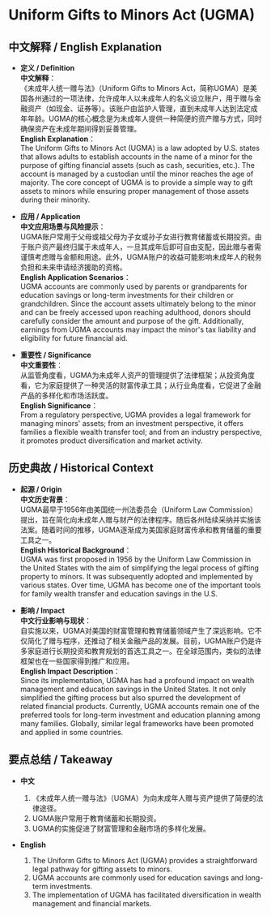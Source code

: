 # Uniform Gifts to Minors Act (UGMA)

## 中文解释 / English Explanation

* **定义 / Definition**  
  **中文解释**：  
  《未成年人统一赠与法》（Uniform Gifts to Minors Act，简称UGMA）是美国各州通过的一项法律，允许成年人以未成年人的名义设立账户，用于赠与金融资产（如现金、证券等）。该账户由监护人管理，直到未成年人达到法定成年年龄。UGMA的核心概念是为未成年人提供一种简便的资产赠与方式，同时确保资产在未成年期间得到妥善管理。  
  **English Explanation**：  
  The Uniform Gifts to Minors Act (UGMA) is a law adopted by U.S. states that allows adults to establish accounts in the name of a minor for the purpose of gifting financial assets (such as cash, securities, etc.). The account is managed by a custodian until the minor reaches the age of majority. The core concept of UGMA is to provide a simple way to gift assets to minors while ensuring proper management of those assets during their minority.

* **应用 / Application**  
  **中文应用场景与风险提示**：  
  UGMA账户常用于父母或祖父母为子女或孙子女进行教育储蓄或长期投资。由于账户资产最终归属于未成年人，一旦其成年后即可自由支配，因此赠与者需谨慎考虑赠与金额和用途。此外，UGMA账户的收益可能影响未成年人的税务负担和未来申请经济援助的资格。  
  **English Application Scenarios**：  
  UGMA accounts are commonly used by parents or grandparents for education savings or long-term investments for their children or grandchildren. Since the account assets ultimately belong to the minor and can be freely accessed upon reaching adulthood, donors should carefully consider the amount and purpose of the gift. Additionally, earnings from UGMA accounts may impact the minor's tax liability and eligibility for future financial aid.

* **重要性 / Significance**  
  **中文重要性**：  
  从监管角度看，UGMA为未成年人资产的管理提供了法律框架；从投资角度看，它为家庭提供了一种灵活的财富传承工具；从行业角度看，它促进了金融产品的多样化和市场活跃度。  
  **English Significance**：  
  From a regulatory perspective, UGMA provides a legal framework for managing minors' assets; from an investment perspective, it offers families a flexible wealth transfer tool; and from an industry perspective, it promotes product diversification and market activity.

## 历史典故 / Historical Context

* **起源 / Origin**  
  **中文历史背景**：  
  UGMA最早于1956年由美国统一州法委员会（Uniform Law Commission）提出，旨在简化向未成年人赠与财产的法律程序。随后各州陆续采纳并实施该法案。随着时间的推移，UGMA逐渐成为美国家庭财富传承和教育储蓄的重要工具之一。  
  **English Historical Background**：  
  UGMA was first proposed in 1956 by the Uniform Law Commission in the United States with the aim of simplifying the legal process of gifting property to minors. It was subsequently adopted and implemented by various states. Over time, UGMA has become one of the important tools for family wealth transfer and education savings in the U.S.

* **影响 / Impact**  
  **中文行业影响与现状**：  
  自实施以来，UGMA对美国的财富管理和教育储蓄领域产生了深远影响。它不仅简化了赠与程序，还推动了相关金融产品的发展。目前，UGMA账户仍是许多家庭进行长期投资和教育规划的首选工具之一。在全球范围内，类似的法律框架也在一些国家得到推广和应用。  
  **English Impact Description**：  
 Since its implementation, UGMA has had a profound impact on wealth management and education savings in the United States. It not only simplified the gifting process but also spurred the development of related financial products. Currently, UGMA accounts remain one of the preferred tools for long-term investment and education planning among many families. Globally, similar legal frameworks have been promoted and applied in some countries.

## 要点总结 / Takeaway

* **中文**  
  1. 《未成年人统一赠与法》（UGMA）为向未成年人赠与资产提供了简便的法律途径。
  2. UGMA账户常用于教育储蓄和长期投资。
  3. UGMA的实施促进了财富管理和金融市场的多样化发展。

* **English**
  1. The Uniform Gifts to Minors Act (UGMA) provides a straightforward legal pathway for gifting assets to minors.
  2. UGMA accounts are commonly used for education savings and long-term investments.
  3. The implementation of UGMA has facilitated diversification in wealth management and financial markets.